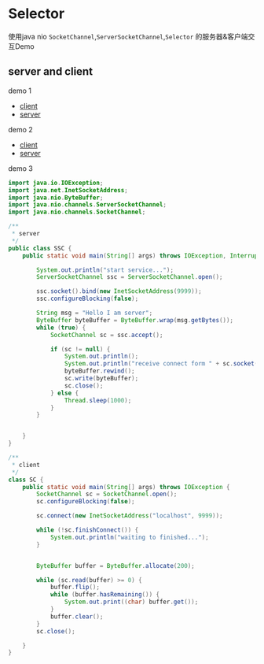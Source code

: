 # Selector

使用java nio `SocketChannel`,`ServerSocketChannel`,`Selector` 的服务器&客户端交互Demo

## server and client

demo 1

- [client](https://github.com/web1992/java_note/blob/master/app_tools/src/main/java/cn/web1992/utils/demo/nio/SelectorClient.java)
- [server](https://github.com/web1992/java_note/blob/master/app_tools/src/main/java/cn/web1992/utils/demo/nio/SelectorServer.java)

demo 2

- [client](https://github.com/web1992/java_note/blob/master/app_tools/src/main/java/cn/web1992/utils/demo/nio/SelectorClient2.java)
- [server](https://github.com/web1992/java_note/blob/master/app_tools/src/main/java/cn/web1992/utils/demo/nio/SelectorServer2.java)

demo 3

```java
import java.io.IOException;
import java.net.InetSocketAddress;
import java.nio.ByteBuffer;
import java.nio.channels.ServerSocketChannel;
import java.nio.channels.SocketChannel;

/**
 * server
 */
public class SSC {
    public static void main(String[] args) throws IOException, InterruptedException {

        System.out.println("start service...");
        ServerSocketChannel ssc = ServerSocketChannel.open();

        ssc.socket().bind(new InetSocketAddress(9999));
        ssc.configureBlocking(false);

        String msg = "Hello I am server";
        ByteBuffer byteBuffer = ByteBuffer.wrap(msg.getBytes());
        while (true) {
            SocketChannel sc = ssc.accept();

            if (sc != null) {
                System.out.println();
                System.out.println("receive connect form " + sc.socket().getRemoteSocketAddress());
                byteBuffer.rewind();
                sc.write(byteBuffer);
                sc.close();
            } else {
                Thread.sleep(1000);
            }
        }


    }
}

/**
 * client
 */
class SC {
    public static void main(String[] args) throws IOException {
        SocketChannel sc = SocketChannel.open();
        sc.configureBlocking(false);

        sc.connect(new InetSocketAddress("localhost", 9999));

        while (!sc.finishConnect()) {
            System.out.println("waiting to finished...");
        }


        ByteBuffer buffer = ByteBuffer.allocate(200);

        while (sc.read(buffer) >= 0) {
            buffer.flip();
            while (buffer.hasRemaining()) {
                System.out.print((char) buffer.get());
            }
            buffer.clear();
        }
        sc.close();

    }
}
```